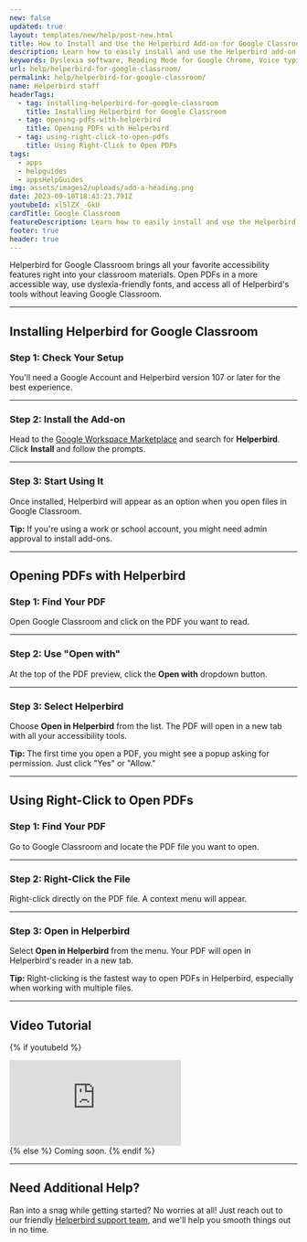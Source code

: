 ```yaml
---
new: false
updated: true
layout: templates/new/help/post-new.html
title: How to Install and Use the Helperbird Add-on for Google Classroom
description: Learn how to easily install and use the Helperbird add-on for Google Classroom. This guide walks you through adding powerful accessibility features like dyslexia-friendly fonts and text-to-speech directly to your classroom materials and PDFs.
keywords: Dyslexia software, Reading Mode for Google Chrome, Voice typing for chrome, Text to speech for chrome, text reader, Immersive Reader, dyslexia fonts, accessibility software, dyslexia software, Helperbird for Edge, Helperbird for Firefox, Helperbird for Chrome, Opendyslexic for Chrome, OpenDyslexic, Google Classroom, PDF reader
url: help/helperbird-for-google-classroom/
permalink: help/helperbird-for-google-classroom/
name: Helperbird staff
headerTags:
  - tag: installing-helperbird-for-google-classroom
    title: Installing Helperbird for Google Classroom
  - tag: opening-pdfs-with-helperbird
    title: Opening PDFs with Helperbird
  - tag: using-right-click-to-open-pdfs
    title: Using Right-Click to Open PDFs
tags:
  - apps
  - helpguides
  - appsHelpGuides
img: assets/images2/uploads/add-a-heading.png
date: 2023-09-10T18:43:23.791Z
youtubeId: xl5lZX_-GkU
cardTitle: Google Classroom
featureDescription: Learn how to easily install and use the Helperbird add-on for Google Classroom. This guide walks you through adding powerful accessibility features like dyslexia-friendly fonts and text-to-speech directly to your classroom materials and PDFs.
footer: true
header: true
---
```


Helperbird for Google Classroom brings all your favorite accessibility features right into your classroom materials. Open PDFs in a more accessible way, use dyslexia-friendly fonts, and access all of Helperbird's tools without leaving Google Classroom.

---

## Installing Helperbird for Google Classroom

### Step 1: Check Your Setup

You'll need a Google Account and Helperbird version 107 or later for the best experience.

---

### Step 2: Install the Add-on

Head to the [Google Workspace Marketplace](https://workspace.google.com/marketplace/app/helperbird/844716805038) and search for **Helperbird**. Click **Install** and follow the prompts.

---

### Step 3: Start Using It

Once installed, Helperbird will appear as an option when you open files in Google Classroom.

**Tip:** If you're using a work or school account, you might need admin approval to install add-ons.

---

## Opening PDFs with Helperbird

### Step 1: Find Your PDF

Open Google Classroom and click on the PDF you want to read.

---

### Step 2: Use "Open with"

At the top of the PDF preview, click the **Open with** dropdown button.

---

### Step 3: Select Helperbird

Choose **Open in Helperbird** from the list. The PDF will open in a new tab with all your accessibility tools.

**Tip:** The first time you open a PDF, you might see a popup asking for permission. Just click "Yes" or "Allow."

---

## Using Right-Click to Open PDFs

### Step 1: Find Your PDF

Go to Google Classroom and locate the PDF file you want to open.

---

### Step 2: Right-Click the File

Right-click directly on the PDF file. A context menu will appear.

---

### Step 3: Open in Helperbird

Select **Open in Helperbird** from the menu. Your PDF will open in Helperbird's reader in a new tab.

**Tip:** Right-clicking is the fastest way to open PDFs in Helperbird, especially when working with multiple files.

---

## Video Tutorial

{% if youtubeId %}
<div class="aspect-w-16 aspect-h-9 mt-12 mb-12">
<iframe id="videos" src="https://www.youtube-nocookie.com/embed/{{youtubeId}}" title="YouTube video player" frameborder="0" allow="accelerometer; autoplay; clipboard-write; encrypted-media; gyroscope; picture-in-picture; web-share" allowfullscreen></iframe>
</div>
{% else %}
Coming soon.
{% endif %}

---

## Need Additional Help?

Ran into a snag while getting started? No worries at all! Just reach out to our friendly [Helperbird support team](/support/), and we'll help you smooth things out in no time.
